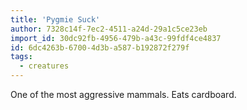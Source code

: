 ```yaml
---
title: 'Pygmie Suck'
author: 7328c14f-7ec2-4511-a24d-29a1c5ce23eb
import_id: 30dc92fb-4956-479b-a43c-99fdf4ce4837
id: 6dc4263b-6700-4d3b-a587-b192872f279f
tags:
  - creatures
---
```

One of the most aggressive mammals. Eats cardboard.
